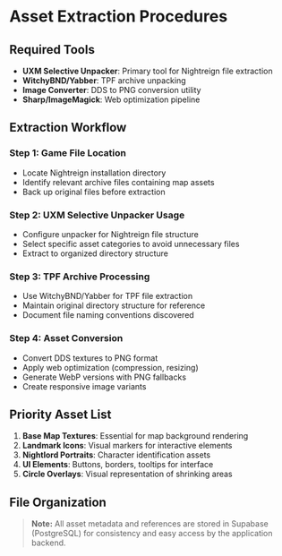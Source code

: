 # Asset Extraction Procedures

## Required Tools
- **UXM Selective Unpacker**: Primary tool for Nightreign file extraction
- **WitchyBND/Yabber**: TPF archive unpacking
- **Image Converter**: DDS to PNG conversion utility
- **Sharp/ImageMagick**: Web optimization pipeline

## Extraction Workflow

### Step 1: Game File Location
- Locate Nightreign installation directory
- Identify relevant archive files containing map assets
- Back up original files before extraction

### Step 2: UXM Selective Unpacker Usage
- Configure unpacker for Nightreign file structure
- Select specific asset categories to avoid unnecessary files
- Extract to organized directory structure

### Step 3: TPF Archive Processing
- Use WitchyBND/Yabber for TPF file extraction
- Maintain original directory structure for reference
- Document file naming conventions discovered

### Step 4: Asset Conversion
- Convert DDS textures to PNG format
- Apply web optimization (compression, resizing)
- Generate WebP versions with PNG fallbacks
- Create responsive image variants

## Priority Asset List
1. **Base Map Textures**: Essential for map background rendering
2. **Landmark Icons**: Visual markers for interactive elements
3. **Nightlord Portraits**: Character identification assets
4. **UI Elements**: Buttons, borders, tooltips for interface
5. **Circle Overlays**: Visual representation of shrinking areas

## File Organization

> **Note:** All asset metadata and references are stored in Supabase (PostgreSQL) for consistency and easy access by the application backend.
